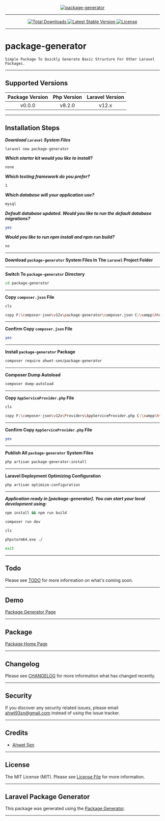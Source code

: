 [
    <p align="center">
        <img src="https://banners.beyondco.de/package-generator.png?theme=light&packageManager=composer+require&packageName=ahwet-sen%2Fpackage-generator&pattern=architect&style=style_1&description=Simple+Package+To+Quickly+Generate+Basic+Structure+For+Other+Laravel+Packages.&md=1&showWatermark=0&fontSize=175px&images=code" alt="package-generator">
    </p>
](https://github.com/ahwet-sen/package-generator)

- - - - -

[
    <p align="center">
        <img src="https://img.shields.io/packagist/dt/ahwet-sen/package-generator" alt="Total Downloads">
        <img src="https://img.shields.io/packagist/v/ahwet-sen/package-generator" alt="Latest Stable Version">
        <img src="https://img.shields.io/packagist/l/ahwet-sen/package-generator" alt="License">
    </p>
](https://github.com/ahwet-sen/package-generator)

- - - - -

# package-generator

    Simple Package To Quickly Generate Basic Structure For Other Laravel Packages.

- - - - -

## Supported Versions

| Package Version | Php Version | Laravel Version |
|:---------------:|:-----------:|:---------------:|
|     v0.0.0      |   v8.2.0    |      v12.x      |

- - - - -

## Installation Steps

**_Download `Laravel` System Files_**

```bash
laravel new package-generator

```

**_Which starter kit would you like to install?_**

```bash
none

```

**_Which testing framework do you prefer?_**

```bash
1

```

**_Which database will your application use?_**

```bash
mysql

```

**_Default database updated. Would you like to run the default database migrations?_**

```bash
yes

```

**_Would you like to run npm install and npm run build?_**

```bash
no

```

- - - - -

**Download `package-generator` System Files In The `Laravel` Project Folder**

- - - - -

**Switch To `package-generator` Directory**

```bash
cd package-generator

```

- - - - -

**Copy `composer.json` File**

```bash
cls

copy F:\composer-json\v12x\package-generator\composer.json C:\xampp\htdocs\package-generator\composer.json

```

- - - - -

**Confirm Copy `composer.json` File**

```bash
yes

```

- - - - -

**Install `package-generator` Package**

```bash
composer require ahwet-sen/package-generator

```

- - - - -

**Composer Dump Autoload**

```bash
composer dump-autoload

```

- - - - -

**Copy `AppServiceProvider.php` File**

```bash
cls

copy F:\composer-json\v12x\Providers\AppServiceProvider.php C:\xampp\htdocs\package-generator\app\Providers\AppServiceProvider.php

```

- - - - -

**Confirm Copy `AppServiceProvider.php` File**

```bash
yes

```

- - - - -

**Publish All `package-generator` System Files**

```bash
php artisan package-generator:install

```

- - - - -

**Laravel Deployment Optimizing Configuration**

```bash
php artisan optimize-configuration

```

- - - - -

**_Application ready in [package-generator]. You can start your local development using:_**

```bash
npm install && npm run build

```

```bash
composer run dev

```

```bash
cls

phpstorm64.exe ./

exit

```

- - - - -

## Todo

Please see [TODO](TODO.md) for more information on what's coming soon.

- - - - -

## Demo

[Package Generator Page](http://package-generator.test)

- - - - -

## Package

[Package Home Page](https://github.com/ahwet-sen/package-generator)

- - - - -

## Changelog

Please see [CHANGELOG](CHANGELOG.md) for more information what has changed recently.

- - - - -

## Security

If you discover any security related issues, please email [ahwt93sn@gmail.com](mailto:ahwt93sn@gmail.com) instead of using the issue tracker.

- - - - -

## Credits

-   [Ahwet Şen](https://github.com/ahwet-sen)

- - - - -

## License

The MIT License (MIT). Please see [License File](LICENSE.md) for more information.

- - - - -

## Laravel Package Generator

This package was generated using the [Package Generator](https://github.com/ahwet-sen/package-generator).

- - - - -
